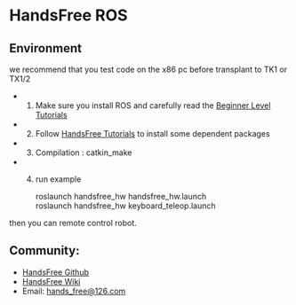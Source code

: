 # HandsFree ROS 

## Environment 
we recommend that you test code on the x86 pc before transplant to TK1 or TX1/2   
* 1. Make sure you install ROS and carefully read the [Beginner Level Tutorials](http://wiki.ros.org/ROS/Tutorials)   
* 2. Follow [HandsFree Tutorials](http://wiki.hfreetech.org/docs/FAQ/environment_config.html) to install some dependent packages     
* 3. Compilation : catkin_make      
* 4.  run example 

        roslaunch handsfree_hw handsfree_hw.launch      
        roslaunch handsfree_hw keyboard_teleop.launch      
        
 then you can remote control robot.

##  Community: 
* [HandsFree Github](https://github.com/HANDS-FREE)    
* [HandsFree Wiki](http://wiki.hfreetech.org/)    
* Email: hands_free@126.com     


